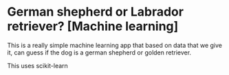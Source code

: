 # German shepherd or Labrador retriever? [Machine learning]


This is a really simple machine learning app that based on data that we give it, can guess if the 
dog is a german shepherd or golden retriever.

This uses scikit-learn